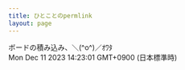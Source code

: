 ```yaml
---
title: ひとことのpermlink
layout: page
---
```

<div class="box" dt="1702272181314">
  ボードの積み込み、＼(^o^)／ｵﾜﾀ
  <div class="content is-small">Mon Dec 11 2023 14:23:01 GMT+0900 (日本標準時)</div>
</div>